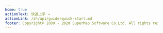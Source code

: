 ```yaml
---
home: true
actionText: 快速上手 →
actionLink: /zh/api/guide/quick-start.md
footer: Copyright© 2000 - 2020 SuperMap Software Co.Ltd. All rights reserved.
---
```

